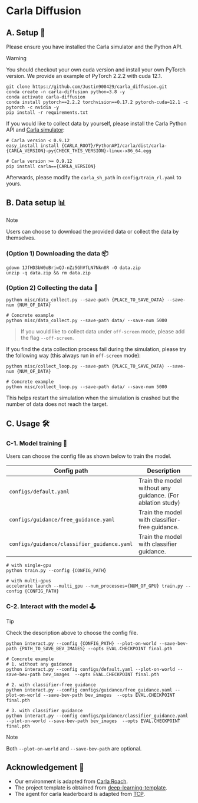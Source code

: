 # Carla Diffusion

## A. Setup 🚀

Please ensure you have installed the Carla simulator and the Python API.

> [!WARNING]
> You should checkout your own cuda version and install your own PyTorch version. We provide an example of PyTorch 2.2.2 with cuda 12.1.

```shell
git clone https://github.com/Justin900429/carla_diffusion.git
conda create -n carla-diffusion python=3.8 -y
conda activate carla-diffusion
conda install pytorch==2.2.2 torchvision==0.17.2 pytorch-cuda=12.1 -c pytorch -c nvidia -y
pip install -r requirements.txt
```

If you would like to collect data by yourself, please install the Carla Python API and [Carla simulator](https://github.com/carla-simulator/carla):

```shell
# Carla version < 0.9.12
easy_install install {CARLA_ROOT}/PythonAPI/carla/dist/carla-{CARLA_VERSION}-py{CHECK_THIS_VERSION}-linux-x86_64.egg

# Carla version >= 0.9.12
pip install carla=={CARLA_VERSION}
```

Afterwards, please modify the `carla_sh_path` in `config/train_rl.yaml` to yours.

## B. Data setup 📊

>[!NOTE]
>Users can choose to download the provided data or collect the data by themselves.

### (Option 1) Downloading the data 📦

```shell
gdown 1JfHD3bW0oBrjwQJ-nZz5GhVfLN7Nkn8R -O data.zip
unzip -q data.zip && rm data.zip
```

### (Option 2) Collecting the data 📡

```shell
python misc/data_collect.py --save-path {PLACE_TO_SAVE_DATA} --save-num {NUM_OF_DATA}

# Concrete example
python misc/data_collect.py --save-path data/ --save-num 5000
```

> If you would like to collect data under `off-screen` mode, please add the flag `--off-screen`.

If you find the data collection process fail during the simulation, please try the following way (this always run in `off-screen` mode):

```shell
python misc/collect_loop.py --save-path {PLACE_TO_SAVE_DATA} --save-num {NUM_OF_DATA}

# Concrete example
python misc/collect_loop.py --save-path data/ --save-num 5000
```

This helps restart the simulation when the simulation is crashed but the number of data does not reach the target.

## C. Usage 🛠

### C-1. Model training 🧠

Users can choose the config file as shown below to train the model.

| Config path                                 | Description                                                |
| ------------------------------------------- | ---------------------------------------------------------- |
| `configs/default.yaml`                      | Train the model without any guidance. (For ablation study) |
| `configs/guidance/free_guidance.yaml`       | Train the model with classifier-free guidance.             |
| `configs/guidance/classifier_guidance.yaml` | Train the model with classifier guidance.                  |

```shell
# with single-gpu
python train.py --config {CONFIG_PATH}

# with multi-gpus
accelerate launch --multi_gpu --num_processes={NUM_OF_GPU} train.py --config {CONFIG_PATH}
```

### C-2. Interact with the model 🕹

>[!TIP]
> Check the description above to choose the config file.

```shell
python interact.py --config {CONFIG_PATH} --plot-on-world --save-bev-path {PATH_TO_SAVE_BEV_IMAGES} --opts EVAL.CHECKPOINT final.pth

# Concrete example
# 1. without any guidance
python interact.py --config configs/default.yaml --plot-on-world --save-bev-path bev_images  --opts EVAL.CHECKPOINT final.pth

# 2. with classifier-free guidance
python interact.py --config configs/guidance/free_guidance.yaml --plot-on-world --save-bev-path bev_images  --opts EVAL.CHECKPOINT final.pth

# 3. with classifier guidance
python interact.py --config configs/guidance/classifier_guidance.yaml --plot-on-world --save-bev-path bev_images  --opts EVAL.CHECKPOINT final.pth
```

> [!NOTE]
> Both `--plot-on-world` and `--save-bev-path` are optional.

## Acknowledgement 🙏

* Our environment is adapted from [Carla Roach](https://github.com/zhejz/carla-roach). 
* The project template is obtained from [deep-learning-template](https://github.com/Justin900429/deep-learning-template).
* The agent for carla leaderboard is adapted from [TCP](https://github.com/OpenDriveLab/TCP).
